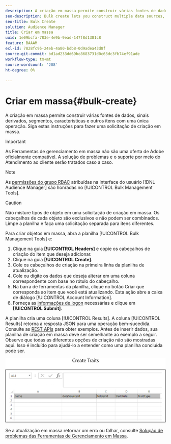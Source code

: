 ```yaml
---
description: A criação em massa permite construir várias fontes de dados, sinais derivados, segmentos, características e outros itens com uma única operação. Siga estas instruções para fazer uma solicitação de criação em massa.
seo-description: Bulk create lets you construct multiple data sources, derived signals, segments, traits, and other items with a single operation. Follow these instructions to make a bulk creation request.
seo-title: Bulk Create
solution: Audience Manager
title: Criar em massa
uuid: 1e09bcfa-783e-4e9b-9ead-147f8d1381c8
feature: BAAAM
exl-id: 7828fc95-24eb-4a80-bdb8-0d9adea43d8f
source-git-commit: bd1ad233dd69bc8683731d0c63dc3fb74ef91ade
workflow-type: tm+mt
source-wordcount: '288'
ht-degree: 0%

---
```


# Criar em massa{#bulk-create}

A criação em massa permite construir várias fontes de dados, sinais derivados, segmentos, características e outros itens com uma única operação. Siga estas instruções para fazer uma solicitação de criação em massa.

>[!IMPORTANT]
>
>As Ferramentas de gerenciamento em massa não são uma oferta de Adobe oficialmente compatível. A solução de problemas e o suporte por meio do Atendimento ao cliente serão tratados caso a caso.

<!-- 

t_bulk_create.xml

 -->

>[!NOTE]
>
>As [permissões do grupo RBAC](../../features/administration/administration-overview.md) atribuídas na interface do usuário [!DNL Audience Manager] são honradas no [!UICONTROL Bulk Management Tools].

>[!CAUTION]
>
>Não misture tipos de objeto em uma solicitação de criação em massa. Os cabeçalhos de cada objeto são exclusivos e não podem ser combinados. Limpe a planilha e faça uma solicitação separada para itens diferentes.

Para criar objetos em massa, abra a planilha [!UICONTROL Bulk Management Tools] e:

1. Clique na guia **[!UICONTROL Headers]** e copie os cabeçalhos de criação do item que deseja adicionar.
2. Clique na guia **[!UICONTROL Create]**.
3. Cole os cabeçalhos de criação na primeira linha da planilha de atualização.
4. Cole ou digite os dados que deseja alterar em uma coluna correspondente com base no rótulo do cabeçalho.
5. Na barra de ferramentas da planilha, clique no botão Criar que corresponda ao item que você está atualizando.
Esta ação abre a caixa de diálogo [!UICONTROL Account Information].
6. Forneça as [informações de logon](../../reference/bulk-management-tools/bulk-management-intro.md#auth-reqs) necessárias e clique em **[!UICONTROL Submit]**.

A planilha cria uma coluna [!UICONTROL Results]. A coluna [!UICONTROL Results] retorna a resposta JSON para uma operação bem-sucedida. Consulte as [REST APIs](../../api/rest-api-main/rest-api-main.md) para obter exemplos. Antes de inserir dados, sua planilha de criação em massa deve ser semelhante ao exemplo a seguir. Observe que todas as diferentes opções de criação não são mostradas aqui. Isso é incluído para ajudá-lo a entender como uma planilha concluída pode ser.

![](assets/cretetraits.png)

Se a atualização em massa retornar um erro ou falhar, consulte [Solução de problemas das Ferramentas de Gerenciamento em Massa](../../reference/bulk-management-tools/bulk-troubleshooting.md).
